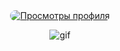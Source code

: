 <div align="center">
  <a href="https://github.com/Panzerkampfwgn">
    <img src="https://komarev.com/ghpvc/?username=Panzerkampfwgn&label=♱&color=EDEDED&style=flat&labelColor=FFFFFF" alt="Просмотры профиля" style="border-radius: 10px;" />
  </a>
</div>
                   
<p align="center">
  <img src= https://github.com/user-attachments/assets/71908d5a-1230-47b2-83f0-79ea0ead7933 alt="gif" />
</p>
